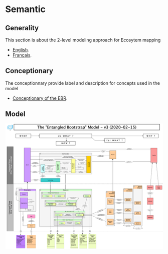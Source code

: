 Semantic
==

Generality
-
This section is about the 2-level modeling approach for Ecosytem mapping
* <a href="https://github.com/iPlumb3r/EntangledBootstrap/blob/master/1_Semantic/Model_EN.md">English</a>.
* <a href="https://github.com/iPlumb3r/EntangledBootstrap/blob/master/1_Semantic/Model_FR.md">Français</a>.

Conceptionary
-
The conceptionnary provide label and description for concepts used in the model
* <a href="https://docs.google.com/spreadsheets/d/19F5RKX3Jg7xKRgc6FDe4GP9RVMZ2IBdWvcVB1bqZKdI">Conceptionary of the EBR</a>.  

Model
-
![Semantic Model](https://github.com/iPlumb3r/EntangledBootstrap/blob/master/images/SemanticModel_2020-02-15.png)
